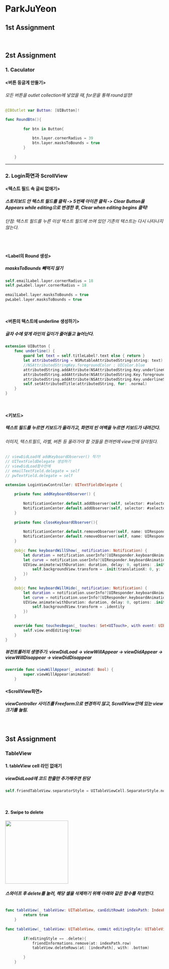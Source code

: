 # ParkJuYeon
## 1st Assignment   

<br/>


## 2st Assignment   
### 1.  Caculator   
#### <버튼 둥글게 만들기>   
###### 모든 버튼을 outlet collection에 넣었을 때, for문을 통해 round설정!
```swift
@IBOutlet var Button: [UIButton]!
```

```swift
func RoundBtn(){
        
        for btn in Button{
            
            btn.layer.cornerRadius = 39
            btn.layer.masksToBounds = true
        }
   
    }
```
<hr/>   

### 2. Login화면과 ScrollView   
#### <텍스트 필드 속 글씨 없애기>   
##### 스토리보드 안 텍스트 필드를 클릭 -> 5번째 아이콘 클릭 -> Clear Button을 Appears while editing으로 변경한 후, Clear when editing begins 클릭!   
###### 단점: 텍스트 필드를 누른 이상 텍스트 필드에 쓰여 있던 기존의 텍스트는 다시 나타나지 않는다.   
<br/>  

#### <Label의 Round 생성>   
##### masksToBounds 빼먹지 않기   

```swift
self.emailLabel.layer.cornerRadius = 18
self.pwLabel.layer.cornerRadius = 18
        
emailLabel.layer.masksToBounds = true
pwLabel.layer.masksToBounds = true
```   
<br/>   


#### <버튼의 텍스트에 underline 생성하기>   
##### 글자 수에 맞게 라인의 길이가 줄어들고 늘어난다.   

```swift
extension UIButton {
    func underline() {
        guard let text = self.titleLabel?.text else { return }
        let attributedString = NSMutableAttributedString(string: text)
        //NSAttributedStringKey.foregroundColor : UIColor.blue
        attributedString.addAttribute(NSAttributedString.Key.underlineColor, value: self.titleColor(for: .normal)!, range: NSRange(location: 0, length: text.count))
        attributedString.addAttribute(NSAttributedString.Key.foregroundColor, value: self.titleColor(for: .normal)!, range: NSRange(location: 0, length: text.count))
        attributedString.addAttribute(NSAttributedString.Key.underlineStyle, value: NSUnderlineStyle.single.rawValue, range: NSRange(location: 0, length: text.count))
        self.setAttributedTitle(attributedString, for: .normal)
    }
}
```
<br/>   

#### <키보드>   
##### 텍스트 필드를 누르면 키보드가 올라가고, 화면의 빈 여백을 누르면 키보드가 내려간다.   
###### 이미지, 텍스트필드, 라벨, 버튼 등 올라가야 할 것들을 한꺼번에 view안에 담아뒀다.   
```swift
// viewDidLoad에 addKeyboardObserver() 적기!
// UITextFieldDelegate 생성하기
// viewDidLoad함수안에   
// emailTextField.delegate = self
// pwTextField.delegate = self   

extension LoginViewController: UITextFieldDelegate {
    
    private func addKeyboardObserver() {
        
        NotificationCenter.default.addObserver(self, selector: #selector(keyboardWillShow(_:)), name: UIResponder.keyboardWillShowNotification, object: nil)
        NotificationCenter.default.addObserver(self, selector: #selector(keyboardWillHide(_:)), name: UIResponder.keyboardWillHideNotification, object: nil)
    }
    
    private func closeKeyboardObserver(){
        
        NotificationCenter.default.removeObserver(self, name: UIResponder.keyboardWillShowNotification, object: nil)
        NotificationCenter.default.removeObserver(self, name: UIResponder.keyboardWillHideNotification, object: nil)
    }
    
    @objc func keyboardWillShow(_ notification: Notification) {
        let duration = notification.userInfo?[UIResponder.keyboardAnimationDurationUserInfoKey] as! Double
        let curve = notification.userInfo?[UIResponder.keyboardAnimationCurveUserInfoKey] as! UInt
        UIView.animate(withDuration: duration, delay: 0, options: .init(rawValue: curve), animations: {
            self.backgroundView.transform = .init(translationX: 0, y: -80)
        })
    }
    
    @objc func keyboardWillHide(_ notification: Notification) {
        let duration = notification.userInfo?[UIResponder.keyboardAnimationDurationUserInfoKey] as! Double
        let curve = notification.userInfo?[UIResponder.keyboardAnimationCurveUserInfoKey] as! UInt
        UIView.animate(withDuration: duration, delay: 0, options: .init(rawValue: curve), animations: {
            self.backgroundView.transform = .identity
        })
    }
    
    override func touchesBegan(_ touches: Set<UITouch>, with event: UIEvent?) {
        self.view.endEditing(true)
    }
}
```    

##### 뷰컨트롤러의 생명주기: viewDidLoad -> viewWillAppear -> viewDidAppear -> viewWillDisappear -> viewDidDisappear   

```swift
override func viewWillAppear(_ animated: Bool) {
        super.viewWillAppear(animated)
    }   
```     

#### <ScrollView화면>   
##### viewController 사이즈를 Freeform으로 변경하지 않고, ScrollView안에 있는 view크기를 늘림.   

<br/>   

## 3st Assignment   
### TableView   
#### 1. tableView cell 라인 없애기   
##### viewDidLoad에 코드 한줄만 추가해주면 된당   
```swift   
self.friendTableView.separatorStyle = UITableViewCell.SeparatorStyle.none
```   
<br/>   

#### 2. Swipe to delete   
<img width="200" src = "https://user-images.githubusercontent.com/55732968/81819800-c1e05d00-956a-11ea-986a-c2d06782647f.png">   

##### 스와이프 후 delete를 눌러, 해당 셀을 삭제하기 위해 아래와 같은 함수를 작성한다.   

```swift   

func tableView(_ tableView: UITableView, canEditRowAt indexPath: IndexPath) -> Bool {
        return true
    }
    
func tableView(_ tableView: UITableView, commit editingStyle: UITableViewCell.EditingStyle, forRowAt indexPath: IndexPath){
        
        if(editingStyle == .delete){
            friendInformations.remove(at: indexPath.row)
            tableView.deleteRows(at: [indexPath], with: .bottom)
            
        }
    }
```



